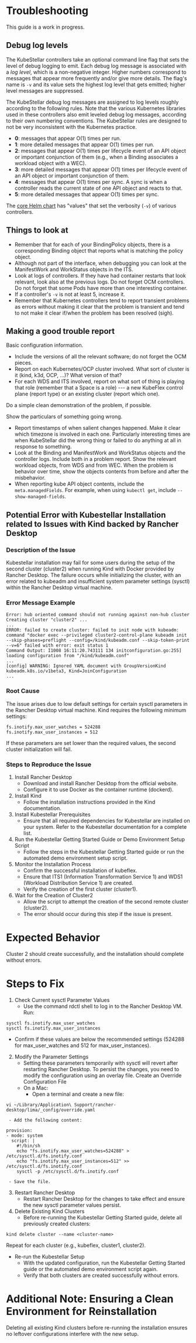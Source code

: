 # Troubleshooting

This guide is a work in progress.

## Debug log levels

The KubeStellar controllers take an optional command line flag that
sets the level of debug logging to emit. Each debug log message is
associated with a _log level_, which is a non-negative integer. Higher
numbers correspond to messages that appear more frequently and/or give
more details. The flag's name is `-v` and its value sets the highest
log level that gets emitted; higher level messages are suppressed.

The KubeStellar debug log messages are assigned to log levels roughly
according to the following rules. Note that the various Kubernetes
libraries used in these controllers also emit leveled debug log
messages, according to their own numbering conventions. The
KubeStellar rules are designed to not be very inconsistent with the
Kubernetes practice.

- **0**: messages that appear O(1) times per run.
- **1**: more detailed messages that appear O(1) times per run.
- **2**: messages that appear O(1) times per lifecycle event of an API object or important conjunction of them (e.g., when a Binding associates a workload object with a WEC).
- **3**: more detailed messages that appear O(1) times per lifecycle event of an API object or important conjunction of them.
- **4**: messages that appear O(1) times per sync. A sync is when a controller reads the current state of one API object and reacts to that.
- **5**: more detailed messages that appear O(1) times per sync.

The [core Helm chart](core-chart.md) has "values" that set the
verbosity (`-v`) of various controllers.

## Things to look at

- Remember that for each of your BindingPolicy objects, there is a corresponding Binding object that reports what is matching the policy object.
- Although not part of the interface, when debugging you can look at the ManifestWork and WorkStatus objects in the ITS.
- Look at logs of controllers. If they have had container restarts that look relevant, look also at the previous logs. Do not forget OCM controllers. Do not forget that some Pods have more than one interesting container.
- If a controller's `-v` is not at least 5, increase it.
- Remember that Kubernetes controllers tend to report transient problems as errors without making it clear that the problem is transient and tend to not make it clear if/when the problem has been resolved (sigh).

## Making a good trouble report

Basic configuration information.

- Include the versions of all the relevant software; do not forget the OCM pieces.
- Report on each Kubernetes/OCP cluster involved. What sort of cluster is it (kind, k3d, OCP, ...)? What version of that?
- For each WDS and ITS involved, report on what sort of thing is playing that role (remember that a Space is a role) --- a new KubeFlex control plane (report type) or an existing cluster (report which one).

Do a simple clean demonstration of the problem, if possible.

Show the particulars of something going wrong.

- Report timestamps of when salient changes happened. Make it clear which timezone is involved in each one. Particularly interesting times are when KubeStellar did the wrong thing or failed to do anything at all in response to something.
- Look at the Binding and ManifestWork and WorkStatus objects and the controller logs. Include both in a problem report. Show the relevant workload objects, from WDS and from WEC. When the problem is behavior over time, show the objects contents from before and after the misbehavior.
- When reporting kube API object contents, include the `meta.managedFields`. For example, when using `kubectl get`, include `--show-managed-fields`.

## Potential Error with Kubestellar Installation related to Issues with Kind backed by Rancher Desktop
### Description of the Issue

Kubestellar installation may fail for some users during the setup of the second cluster (cluster2) when running Kind with Docker provided by Rancher Desktop. The failure occurs while initializing the cluster, with an error related to kubeadm and insufficient system parameter settings (sysctl) within the Rancher Desktop virtual machine.

### Error Message Example

```
Error: hub oriented command should not running against non-hub cluster
Creating cluster "cluster2" ...
...
ERROR: failed to create cluster: failed to init node with kubeadm: command "docker exec --privileged cluster2-control-plane kubeadm init --skip-phases=preflight --config=/kind/kubeadm.conf --skip-token-print --v=6" failed with error: exit status 1
Command Output: I1008 16:11:20.743111 134 initconfiguration.go:255] loading configuration from "/kind/kubeadm.conf"
...
[config] WARNING: Ignored YAML document with GroupVersionKind kubeadm.k8s.io/v1beta3, Kind=JoinConfiguration
...
```

### Root Cause

The issue arises due to low default settings for certain sysctl parameters in the Rancher Desktop virtual machine. Kind requires the following minimum settings:

```
fs.inotify.max_user_watches = 524288
fs.inotify.max_user_instances = 512
```

If these parameters are set lower than the required values, the second cluster initialization will fail.

### Steps to Reproduce the Issue
1. Install Rancher Desktop
   - Download and install Rancher Desktop from the official website.
   - Configure it to use Docker as the container runtime (dockerd).
2. Install Kind
   - Follow the installation instructions provided in the Kind documentation.
3. Install Kubestellar Prerequisites
   - Ensure that all required dependencies for Kubestellar are installed on your system. Refer to the Kubestellar documentation for a complete list.
4. Run the Kubestellar Getting Started Guide or Demo Environment Setup Script
   - Follow the steps in the Kubestellar Getting Started guide or run the automated demo environment setup script.
5. Monitor the Installation Process
   - Confirm the successful installation of kubeflex.
   - Ensure that ITS1 (Information Transformation Service 1) and WDS1 (Workload Distribution Service 1) are created.
   - Verify the creation of the first cluster (cluster1).
6. Wait for the Creation of Cluster2
   - Allow the script to attempt the creation of the second remote cluster (cluster2).
   - The error should occur during this step if the issue is present.

# Expected Behavior

Cluster 2 should create successfully, and the installation should complete without errors.

# Steps to Fix
1. Check Current sysctl Parameter Values
   - Use the command rdctl shell to log in to the Rancher Desktop VM.
Run:
```
sysctl fs.inotify.max_user_watches
sysctl fs.inotify.max_user_instances
```
   - Confirm if these values are below the recommended settings (524288 for max_user_watches and 512 for max_user_instances).
2. Modify the Parameter Settings
   - Setting these parameters temporarily with sysctl will revert after restarting Rancher Desktop. To persist the changes, you need to modify the configuration using an overlay file.
Create an Override Configuration File
   - On a Mac:
     - Open a terminal and create a new file:
```
vi ~/Library/Application\ Support/rancher-desktop/lima/_config/override.yaml
```

     - Add the following content:
     
```
provision:
- mode: system
  script: |
    #!/bin/sh
    echo "fs.inotify.max_user_watches=524288" > /etc/sysctl.d/fs.inotify.conf
    echo "fs.inotify.max_user_instances=512" >> /etc/sysctl.d/fs.inotify.conf
    sysctl -p /etc/sysctl.d/fs.inotify.conf
```

     - Save the file.

3. Restart Rancher Desktop
   - Restart Rancher Desktop for the changes to take effect and ensure the new sysctl parameter values persist.
4. Delete Existing Kind Clusters
   - Before re-running the Kubestellar Getting Started guide, delete all previously created clusters:

```
kind delete cluster --name <cluster-name>
```

Repeat for each cluster (e.g., kubeflex, cluster1, cluster2).
   - Re-run the Kubestellar Setup
     - With the updated configuration, run the Kubestellar Getting Started guide or the automated demo environment script again.
     - Verify that both clusters are created successfully without errors.

# Additional Note: Ensuring a Clean Environment for Reinstallation
Deleting all existing Kind clusters before re-running the installation ensures no leftover configurations interfere with the new setup.
